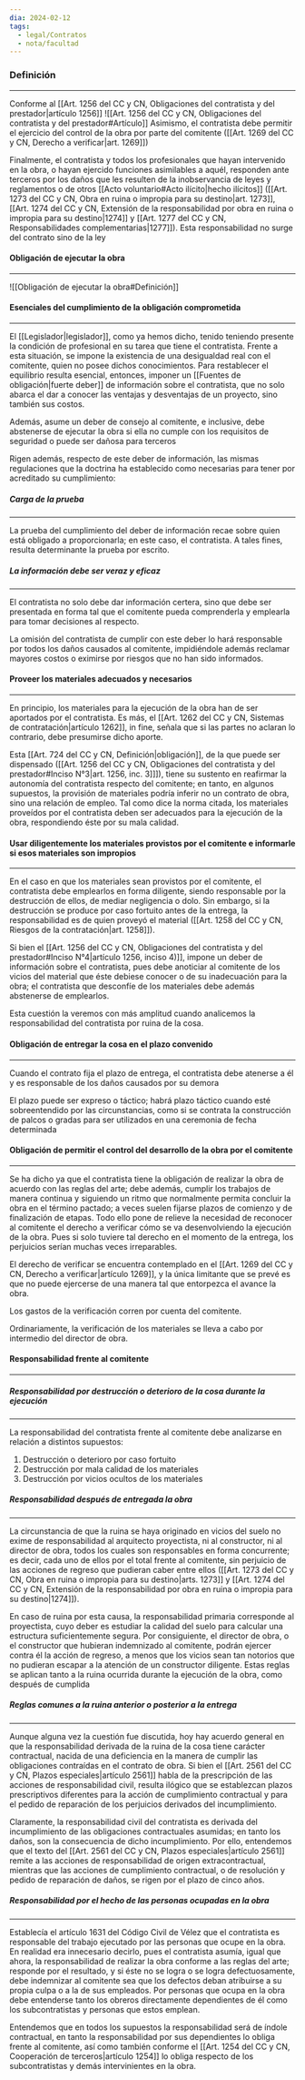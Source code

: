 ```yaml
---
dia: 2024-02-12
tags:
  - legal/Contratos
  - nota/facultad
---
```

### Definición
---
Conforme al [[Art. 1256 del CC y CN, Obligaciones del contratista y del prestador|artículo 1256]] ![[Art. 1256 del CC y CN, Obligaciones del contratista y del prestador#Artículo]]
Asimismo, el contratista debe permitir el ejercicio del control de la obra por parte del comitente ([[Art. 1269 del CC y CN, Derecho a verificar|art. 1269]])

Finalmente, el contratista y todos los profesionales que hayan intervenido en la obra, o hayan ejercido funciones asimilables a aquél, responden ante terceros por los daños que les resulten de la inobservancia de leyes y reglamentos o de otros [[Acto voluntario#Acto ilícito|hecho ilícitos]] ([[Art. 1273 del CC y CN, Obra en ruina o impropia para su destino|art. 1273]], [[Art. 1274 del CC y CN, Extensión de la responsabilidad por obra en ruina o impropia para su destino|1274]] y [[Art. 1277 del CC y CN, Responsabilidades complementarias|1277]]). Esta responsabilidad no surge del contrato sino de la ley

#### Obligación de ejecutar la obra
---
![[Obligación de ejecutar la obra#Definición]]

#### Esenciales del cumplimiento de la obligación comprometida
---
El [[Legislador|legislador]], como ya hemos dicho, tenido teniendo presente la condición de profesional en su tarea que tiene el contratista. Frente a esta situación, se impone la existencia de una desigualdad real con el comitente, quien no posee dichos conocimientos. Para restablecer el equilibrio resulta esencial, entonces, imponer un [[Fuentes de obligación|fuerte deber]] de información sobre el contratista, que no solo abarca el dar a conocer las ventajas y desventajas de un proyecto, sino también sus costos.

Además, asume un deber de consejo al comitente, e inclusive, debe abstenerse de ejecutar la obra si ella no cumple con los requisitos de seguridad o puede ser dañosa para terceros

Rigen además, respecto de este deber de información, las mismas regulaciones que la doctrina ha establecido como necesarias para tener por acreditado su cumplimiento: 

##### Carga de la prueba 
---
La prueba del cumplimiento del deber de información recae sobre quien está obligado a proporcionarla; en este caso, el contratista. A tales fines, resulta determinante la prueba por escrito. 

##### La información debe ser veraz y eficaz 
---
El contratista no solo debe dar información certera, sino que debe ser presentada en forma tal que el comitente pueda comprenderla y emplearla para tomar decisiones al respecto. 

La omisión del contratista de cumplir con este deber lo hará responsable por todos los daños causados al comitente, impidiéndole además reclamar mayores costos o eximirse por riesgos que no han sido informados.

#### Proveer los materiales adecuados y necesarios
---
En principio, los materiales para la ejecución de la obra han de ser aportados por el contratista. Es más, el [[Art. 1262 del CC y CN, Sistemas de contratación|artículo 1262]], in fine, señala que si las partes no aclaran lo contrario, debe presumirse dicho aporte. 

Esta [[Art. 724 del CC y CN, Definición|obligación]], de la que puede ser dispensado ([[Art. 1256 del CC y CN, Obligaciones del contratista y del prestador#Inciso N°3|art. 1256, inc. 3]]]), tiene su sustento en reafirmar la autonomía del contratista respecto del comitente; en tanto, en algunos supuestos, la provisión de materiales podría inferir no un contrato de obra, sino una relación de empleo. Tal como dice la norma citada, los materiales proveídos por el contratista deben ser adecuados para la ejecución de la obra, respondiendo éste por su mala calidad.

#### Usar diligentemente los materiales provistos por el comitente e informarle si esos materiales son impropios
---
En el caso en que los materiales sean provistos por el comitente, el contratista debe emplearlos en forma diligente, siendo responsable por la destrucción de ellos, de mediar negligencia o dolo. Sin embargo, si la destrucción se produce por caso fortuito antes de la entrega, la responsabilidad es de quien proveyó el material ([[Art. 1258 del CC y CN, Riesgos de la contratación|art. 1258]]). 

Si bien el [[Art. 1256 del CC y CN, Obligaciones del contratista y del prestador#Inciso N°4|artículo 1256, inciso 4)]], impone un deber de información sobre el contratista, pues debe anoticiar al comitente de los vicios del material que éste debiese conocer o de su inadecuación para la obra; el contratista que desconfíe de los materiales debe además abstenerse de emplearlos. 

Esta cuestión la veremos con más amplitud cuando analicemos la responsabilidad del contratista por ruina de la cosa.

#### Obligación de entregar la cosa en el plazo convenido
---
Cuando el contrato fija el plazo de entrega, el contratista debe atenerse a él y es responsable de los daños causados por su demora

El plazo puede ser expreso o táctico; habrá plazo táctico cuando esté sobreentendido por las circunstancias, como si se contrata la construcción de palcos o gradas para ser utilizados en una ceremonia de fecha determinada

#### Obligación de permitir el control del desarrollo de la obra por el comitente
---
Se ha dicho ya que el contratista tiene la obligación de realizar la obra de acuerdo con las reglas del arte; debe además, cumplir los trabajos de manera continua y siguiendo un ritmo que normalmente permita concluir la obra en el término pactado; a veces suelen fijarse plazos de comienzo y de finalización de etapas. Todo ello pone de relieve la necesidad de reconocer al comitente el derecho a verificar cómo se va desenvolviendo la ejecución de la obra. Pues si solo tuviere tal derecho en el momento de la entrega, los perjuicios serían muchas veces irreparables. 

El derecho de verificar se encuentra contemplado en el [[Art. 1269 del CC y CN, Derecho a verificar|artículo 1269]], y la única limitante que se prevé es que no puede ejercerse de una manera tal que entorpezca el avance la obra. 

Los gastos de la verificación corren por cuenta del comitente. 

Ordinariamente, la verificación de los materiales se lleva a cabo por intermedio del director de obra.

#### Responsabilidad frente al comitente
---
##### Responsabilidad por destrucción o deterioro de la cosa durante la ejecución
---
La responsabilidad del contratista frente al comitente debe analizarse en relación a distintos supuestos:
1. Destrucción o deterioro por caso fortuito
2. Destrucción por mala calidad de los materiales
3. Destrucción por vicios ocultos de los materiales

##### Responsabilidad después de entregada la obra
---
La circunstancia de que la ruina se haya originado en vicios del suelo no exime de responsabilidad al arquitecto proyectista, ni al constructor, ni al director de obra, todos los cuales son responsables en forma concurrente; es decir, cada uno de ellos por el total frente al comitente, sin perjuicio de las acciones de regreso que pudieran caber entre ellos ([[Art. 1273 del CC y CN, Obra en ruina o impropia para su destino|arts. 1273]] y [[Art. 1274 del CC y CN, Extensión de la responsabilidad por obra en ruina o impropia para su destino|1274]]). 

En caso de ruina por esta causa, la responsabilidad primaria corresponde al proyectista, cuyo deber es estudiar la calidad del suelo para calcular una estructura suficientemente segura. Por consiguiente, el director de obra, o el constructor que hubieran indemnizado al comitente, podrán ejercer contra él la acción de regreso, a menos que los vicios sean tan notorios que no pudieran escapar a la atención de un constructor diligente. Estas reglas se aplican tanto a la ruina ocurrida durante la ejecución de la obra, como después de cumplida

##### Reglas comunes a la ruina anterior o posterior a la entrega
---
Aunque alguna vez la cuestión fue discutida, hoy hay acuerdo general en que la responsabilidad derivada de la ruina de la cosa tiene carácter contractual, nacida de una deficiencia en la manera de cumplir las obligaciones contraídas en el contrato de obra. Si bien el [[Art. 2561 del CC y CN, Plazos especiales|artículo 2561]] habla de la prescripción de las acciones de responsabilidad civil, resulta ilógico que se establezcan plazos prescriptivos diferentes para la acción de cumplimiento contractual y para el pedido de reparación de los perjuicios derivados del incumplimiento. 

Claramente, la responsabilidad civil del contratista es derivada del incumplimiento de las obligaciones contractuales asumidas; en tanto los daños, son la consecuencia de dicho incumplimiento. Por ello, entendemos que el texto del [[Art. 2561 del CC y CN, Plazos especiales|artículo 2561]] remite a las acciones de responsabilidad de origen extracontractual, mientras que las acciones de cumplimiento contractual, o de resolución y pedido de reparación de daños, se rigen por el plazo de cinco años.

##### Responsabilidad por el hecho de las personas ocupadas en la obra
---
Establecía el artículo 1631 del Código Civil de Vélez que el contratista es responsable del trabajo ejecutado por las personas que ocupe en la obra. En realidad era innecesario decirlo, pues el contratista asumía, igual que ahora, la responsabilidad de realizar la obra conforme a las reglas del arte; responde por el resultado, y si éste no se logra o se logra defectuosamente, debe indemnizar al comitente sea que los defectos deban atribuirse a su propia culpa o a la de sus empleados. Por personas que ocupa en la obra debe entenderse tanto los obreros directamente dependientes de él como los subcontratistas y personas que estos emplean. 

Entendemos que en todos los supuestos la responsabilidad será de índole contractual, en tanto la responsabilidad por sus dependientes lo obliga frente al comitente, así como también conforme el [[Art. 1254 del CC y CN, Cooperación de terceros|artículo 1254]] lo obliga respecto de los subcontratistas y demás intervinientes en la obra.